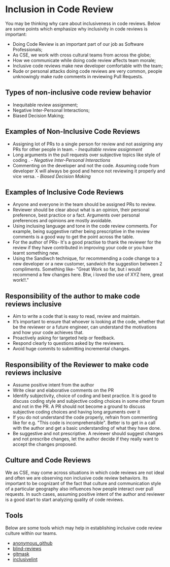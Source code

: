 # Inclusion in Code Review

You may be thinking why care about inclusiveness in code reviews. Below are some points which emphasize why inclusivity in code reviews is important:

* Doing Code Review is an important part of our job as Software Professionals;
* As CSE, we work with cross cultural teams from across the globe;
* How we communicate while doing code review affects team morale;
* Inclusive code reviews make new developer comfortable with the team;
* Rude or personal attacks doing code reviews are very common, people unknowingly make rude comments in reviewing Pull Requests.

## Types of non-inclusive code review behavior

* Inequitable review assignment;
* Negative Inter-Personal Interactions;
* Biased Decision Making;

## Examples of Non-Inclusive Code Reviews

* Assigning lot of PRs to a single person for review and not assigning any PRs for other people in team. - _Inequitable review assignment_
* Long arguments in the pull requests over subjective topics like style of coding . - _Negative Inter-Personal Interactions_
* Commenting on the developer and not the code. Assuming code from developer X will always be good and hence not reviewing it properly and vice versa. - _Biased Decision Making_

## Examples of Inclusive Code Reviews

* Anyone and everyone in the team should be assigned PRs to review.
* Reviewer should be clear about what is an opinion, their personal preference, best practice or a fact. Arguments over personal preferences and opinions are mostly avoidable.
* Using inclusing language and tone in the code review comments. For example, being suggestive rather being prescriptive in the review comments is a good way to get the point across the table.
* For the author of PRs- It's a good practise to thank the reviewer for the review if they have contributed in improving your code or you have learnt something new.
* Using the Sandiwch technique, for recommending a code change to a new developer or a new customer, sandwich the suggestion between 2 compliments. Something like- "Great Work so far, but i would recommend a few changes here. Btw, i loved the use of XYZ here, great work!!."

## Responsibility of the author to make code reviews inclusive

* Aim to write a code that is easy to read, review and maintain.
* It’s important to ensure that whoever is looking at the code, whether that be the reviewer or a future engineer, can understand the motivations and how your code achieves that.
* Proactively asking for targeted help or feedback.
* Respond clearly to questions asked by the reviewers.
* Avoid huge commits to submitting incremental changes.

## Responsibility of the Reviewer to make code reviews inclusive

* Assume positive intent from the author
* Write clear and elaborative comments on the PR
* Identify subjectivity, choice of coding and best practice. It is good to discuss coding style and subjective coding choices in some other forum and not in the PR. A PR should not become a ground to discuss subjective coding choices and having long arguments over it
* If you do not understand the code properly, refrain from commenting like for e.g. "This code is incomprehensible". Better is to get in a call with the author and get a basic understanding of what they have done.
* Be suggestive and not prescriptive. A reviewer should suggest changes and not prescribe changes, let the author decide if they really want to accept the changes proposed. 


## Culture and Code Reviews

We as CSE, may come across situations in which code reviews are not ideal and often we are observing non inclusive code review behaviors. Its important to be cognizant of the fact that culture and communication style of a particular geography also influences how people interact over pull requests.
In such cases, assuming positive intent of the author and reviewer is a good start to start analyzing quality of code reviews.

## Tools

Below are some tools which may help in establishing inclusive code review culture within our teams.

* [anonymous_github](https://github.com/tdurieux/anonymous_github)
* [blind-reviews](https://github.com/zombie/blind-reviews/)
* [gitmask](https://www.gitmask.com/)
* [inclusivelint](https://github.com/inclusivelint)
